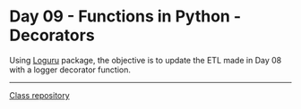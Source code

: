 # Day 09 - Functions in Python - Decorators

Using [Loguru](https://loguru.readthedocs.io/en/stable/#readme) package, the objective is to update the ETL made in Day 08 with a logger decorator function.

----------------
[Class repository](https://github.com/lvgalvao/data-engineering-roadmap/tree/main/bootcamp/aula09)